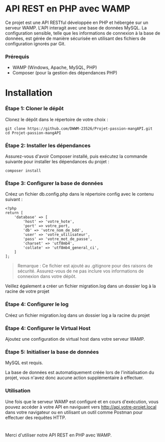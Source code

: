 # API REST en PHP avec WAMP

Ce projet est une API RESTful développée en PHP et hébergée sur un serveur WAMP. L'API interagit avec une base de données MySQL. La configuration sensible, telle que les informations de connexion à la base de données, est gérée de manière sécurisée en utilisant des fichiers de configuration ignorés par Git.

### Prérequis

* WAMP (Windows, Apache, MySQL, PHP)
* Composer (pour la gestion des dépendances PHP)

# Installation

### Étape 1: Cloner le dépôt

Clonez le dépôt dans le répertoire de votre choix :


```
git clone https://github.com/DWWM-23526/Projet-passion-mangAPI.git
cd Projet-passion-mangAPI
```

### Étape 2: Installer les dépendances

Assurez-vous d'avoir Composer installé, puis exécutez la commande suivante pour installer les dépendances du projet :


```
composer install
```

### Étape 3: Configurer la base de données

Créez un fichier db.config.php dans le répertoire config avec le contenu suivant :

```
<?php 
return [
    'database' => [
        'host' => 'votre_hote',
        'port' => votre_port,
        'db' => 'votre_nom_de_bdd',
        'user' => 'votre_utilisateur',
        'pass' => 'votre_mot_de_passe',
        'charset' => 'utf8mb4',
        'collate' => 'utf8mb4_general_ci',
    ]
];

```
> Remarque : Ce fichier est ajouté au .gitignore pour des raisons de sécurité. Assurez-vous de ne pas inclure vos informations de connexion dans votre dépôt.

Veillez également a créer un fichier migration.log dans un dossier log à la racine de votre projet

### Étape 4: Configurer le log

Créez un fichier migration.log dans un dossier log a la racine du projet

### Étape 4: Configurer le Virtual Host

Ajoutez une configuration de virtual host dans votre serveur WAMP.


### Étape 5: Initialiser la base de données

MySQL est requis.

La base de données est automatiquement créée lors de l'initialisation du projet, vous n'avez donc aucune action supplémentaire à effectuer. 

### Utilisation

Une fois que le serveur WAMP est configuré et en cours d'exécution, vous pouvez accéder à votre API en naviguant vers http://api.votre-projet.local dans votre navigateur ou en utilisant un outil comme Postman pour effectuer des requêtes HTTP.

#

Merci d'utiliser notre API REST en PHP avec WAMP.
